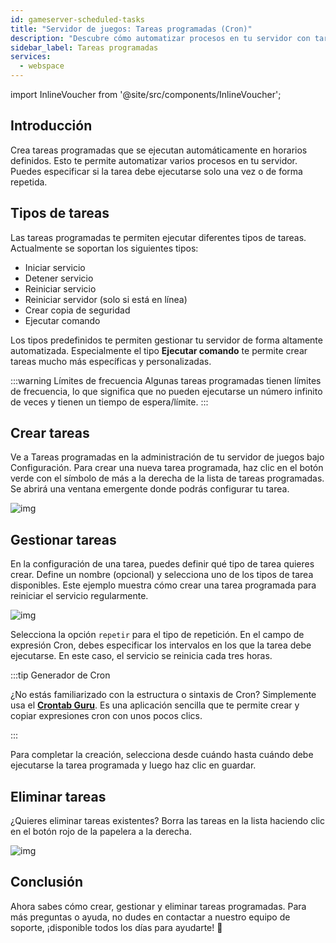 ```yaml
---
id: gameserver-scheduled-tasks
title: "Servidor de juegos: Tareas programadas (Cron)"
description: "Descubre cómo automatizar procesos en tu servidor con tareas programadas para copias de seguridad, gestión de servicios y comandos → Aprende más ahora"
sidebar_label: Tareas programadas
services:
  - webspace
---
```


import InlineVoucher from '@site/src/components/InlineVoucher';



## Introducción

Crea tareas programadas que se ejecutan automáticamente en horarios definidos. Esto te permite automatizar varios procesos en tu servidor. Puedes especificar si la tarea debe ejecutarse solo una vez o de forma repetida. 



## Tipos de tareas

Las tareas programadas te permiten ejecutar diferentes tipos de tareas. Actualmente se soportan los siguientes tipos: 

- Iniciar servicio
- Detener servicio
- Reiniciar servicio
- Reiniciar servidor (solo si está en línea)
- Crear copia de seguridad
- Ejecutar comando

Los tipos predefinidos te permiten gestionar tu servidor de forma altamente automatizada. Especialmente el tipo **Ejecutar comando** te permite crear tareas mucho más específicas y personalizadas. 

:::warning Límites de frecuencia
Algunas tareas programadas tienen límites de frecuencia, lo que significa que no pueden ejecutarse un número infinito de veces y tienen un tiempo de espera/límite.
 :::

## Crear tareas

Ve a Tareas programadas en la administración de tu servidor de juegos bajo Configuración. Para crear una nueva tarea programada, haz clic en el botón verde con el símbolo de más a la derecha de la lista de tareas programadas. Se abrirá una ventana emergente donde podrás configurar tu tarea. 

![img](https://screensaver01.zap-hosting.com/index.php/s/TBxP22trRKML3wk/download)





## Gestionar tareas

En la configuración de una tarea, puedes definir qué tipo de tarea quieres crear. Define un nombre (opcional) y selecciona uno de los tipos de tarea disponibles. Este ejemplo muestra cómo crear una tarea programada para reiniciar el servicio regularmente. 

![img](https://screensaver01.zap-hosting.com/index.php/s/P6DeWiRC3tDqG2z/preview)

Selecciona la opción `repetir` para el tipo de repetición. En el campo de expresión Cron, debes especificar los intervalos en los que la tarea debe ejecutarse. En este caso, el servicio se reinicia cada tres horas. 

:::tip Generador de Cron

¿No estás familiarizado con la estructura o sintaxis de Cron? Simplemente usa el [**Crontab Guru**](https://crontab.guru/). Es una aplicación sencilla que te permite crear y copiar expresiones cron con unos pocos clics. 

:::

Para completar la creación, selecciona desde cuándo hasta cuándo debe ejecutarse la tarea programada y luego haz clic en guardar.

## Eliminar tareas

¿Quieres eliminar tareas existentes? Borra las tareas en la lista haciendo clic en el botón rojo de la papelera a la derecha. 

![img](https://screensaver01.zap-hosting.com/index.php/s/6XWMJn2BoAdL6t9/download)



## Conclusión

Ahora sabes cómo crear, gestionar y eliminar tareas programadas. Para más preguntas o ayuda, no dudes en contactar a nuestro equipo de soporte, ¡disponible todos los días para ayudarte! 🙂

<InlineVoucher />
